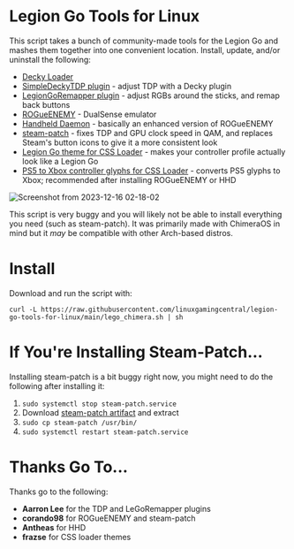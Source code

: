 # Legion Go Tools for Linux
This script takes a bunch of community-made tools for the Legion Go and mashes them together into one convenient location. Install, update, and/or uninstall the following:
- [Decky Loader](https://github.com/SteamDeckHomebrew/decky-loader)
- [SimpleDeckyTDP plugin](https://github.com/aarron-lee/SimpleDeckyTDP) - adjust TDP with a Decky plugin
- [LegionGoRemapper plugin](https://github.com/aarron-lee/LegionGoRemapper/) - adjust RGBs around the sticks, and remap back buttons
- [ROGueENEMY](https://github.com/corando98/ROGueENEMY/) - DualSense emulator
- [Handheld Daemon](https://github.com/antheas/hhd) - basically an enhanced version of ROGueENEMY
- [steam-patch](https://github.com/corando98/steam-patch) - fixes TDP and GPU clock speed in QAM, and replaces Steam's button icons to give it a more consistent look
- [Legion Go theme for CSS Loader](https://github.com/frazse/SBP-Legion-Go-Theme) - makes your controller profile actually look like a Legion Go
- [PS5 to Xbox controller glyphs for CSS Loader](https://github.com/frazse/PS5-to-Xbox-glyphs) - converts PS5 glyphs to Xbox; recommended after installing ROGueENEMY or HHD

![Screenshot from 2023-12-16 02-18-02](https://github.com/linuxgamingcentral/legion-go-tools-for-linux/assets/101075966/3df7e0a3-1912-4ab6-8beb-9b77601406c9)

This script is very buggy and you will likely not be able to install everything you need (such as steam-patch). It was primarily made with ChimeraOS in mind but it *may* be compatible with other Arch-based distros.

# Install
Download and run the script with:

`curl -L https://raw.githubusercontent.com/linuxgamingcentral/legion-go-tools-for-linux/main/lego_chimera.sh | sh`

# If You're Installing Steam-Patch...
Installing steam-patch is a bit buggy right now, you might need to do the following after installing it:
1. `sudo systemctl stop steam-patch.service`
2. Download [steam-patch artifact](https://github.com/corando98/steam-patch/actions/runs/7017005010) and extract
3. `sudo cp steam-patch /usr/bin/`
4. `sudo systemctl restart steam-patch.service`

# Thanks Go To...
Thanks go to the following:
- **Aarron Lee** for the TDP and LeGoRemapper plugins
- **corando98** for ROGueENEMY and steam-patch
- **Antheas** for HHD
- **frazse** for CSS loader themes
